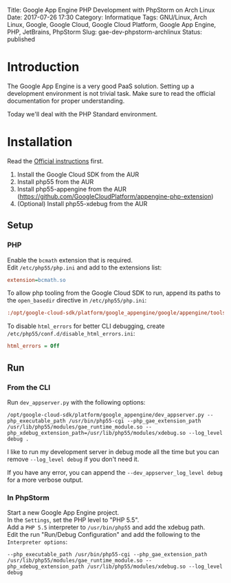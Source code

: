 Title: Google App Engine PHP Development with PhpStorm on Arch Linux
Date: 2017-07-26 17:30
Category: Informatique
Tags: GNU/Linux, Arch Linux, Google, Google Cloud, Google Cloud Platform, Google App Engine, PHP, JetBrains, PhpStorm
Slug:  gae-dev-phpstorm-archlinux
Status: published


[//]: # (TODO: package php55-memcache and php55-memcached? NO!!!! It should NOT be loaded for the appserver to work. It's checked in `devappserver2/php/check_environment.php`)

# Introduction
The Google App Engine is a very good PaaS solution. Setting up a development environment is not trivial task. Make sure to read the official documentation for proper understanding.

Today we'll deal with the PHP Standard environment.

# Installation
Read the [Official instructions](https://cloud.google.com/appengine/docs/standard/php/tools/using-local-server) first.

1. Install the Google Cloud SDK from the AUR
2. Install php55 from the AUR
3. Install php55-appengine from the AUR (https://github.com/GoogleCloudPlatform/appengine-php-extension)
4. (Optional) Install php55-xdebug from the AUR

## Setup

### PHP

[//]: # (TODO: Enable all extensions provided by the Standard Runtime Environment. See: https://cloud.google.com/appengine/docs/standard/php/runtime)

Enable the `bcmath` extension that is required.  
Edit `/etc/php55/php.ini` and add to the extensions list:
```ini
extension=bcmath.so
```

To allow php tooling from the Google Cloud SDK to run, append its paths to the `open_basedir` directive in `/etc/php55/php.ini`:
```ini
:/opt/google-cloud-sdk/platform/google_appengine/google/appengine/tools/devappserver2/php:/opt/google-cloud-sdk/platform/google_appengine/google/appengine/sdk/php
```

To disable `html_errors` for better CLI debugging, create `/etc/php55/conf.d/disable_html_errors.ini`:
```ini
html_errors = Off
```

## Run

### From the CLI
Run `dev_appserver.py` with the following options:
```shell
/opt/google-cloud-sdk/platform/google_appengine/dev_appserver.py --php_executable_path /usr/bin/php55-cgi --php_gae_extension_path /usr/lib/php55/modules/gae_runtime_module.so --php_xdebug_extension_path=/usr/lib/php55/modules/xdebug.so --log_level debug .
```

[//]: # (TODO: Breakdown the option flags)

I like to run my development server in debug mode all the time but you can remove `--log_level debug` if you don't need it.

If you have any error, you can append the `--dev_appserver_log_level debug` for a more verbose output.

### In PhpStorm
Start a new Google App Engine project.  
In the `Settings`, set the PHP level to "PHP 5.5".  
Add a `PHP 5.5` interpreter to `/usr/bin/php55` and add the xdebug path.  
Edit the run "Run/Debug Configuration" and add the following to the `Interpreter options`:
```shell
--php_executable_path /usr/bin/php55-cgi --php_gae_extension_path /usr/lib/php55/modules/gae_runtime_module.so --php_xdebug_extension_path /usr/lib/php55/modules/xdebug.so --log_level debug
```
